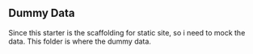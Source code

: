 ## Dummy Data

Since this starter is the scaffolding for static site, so i need to mock the data. This folder is where the dummy data.
